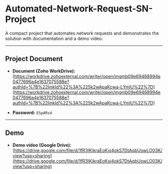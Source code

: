 # Automated-Network-Request-SN-Project

A compact project that automates network requests and demonstrates the solution with documentation and a demo video.

---

## Project Document

* **Document (Zoho WorkDrive):**
  [https://workdrive.zohoexternal.com/writer/open/mgmb09e69468994e0477696a4e1637075588e?authId=%7B%22linkId%22%3A%225k2wApaKcwa-LYmlU%22%7D](https://workdrive.zohoexternal.com/writer/open/mgmb09e69468994e0477696a4e1637075588e?authId=%7B%22linkId%22%3A%225k2wApaKcwa-LYmlU%22%7D)

* **Password:** `ESpARs4`

---

## Demo

* **Demo video (Google Drive):**
  [https://drive.google.com/file/d/1fR3IKikraEoKxj4okS7DtAqbUowLO03K/view?usp=sharing](https://drive.google.com/file/d/1fR3IKikraEoKxj4okS7DtAqbUowLO03K/view?usp=sharing)

